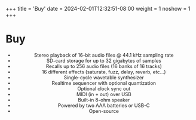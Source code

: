 +++
title = 'Buy'
date = 2024-02-01T12:32:51-08:00
weight = 1
noshow = 1
+++

# Buy


<div id="buyzepto" style="margin: auto; max-width: 300px;">
<div id='product-component-1714052698464'></div>
</div>

<ul class="nodot" style="font-size:0.8rem; text-align:center;">
<li>Stereo playback of 16-bit audio files @ 44.1 kHz sampling rate</li>
<li>SD-card storage for up to 32 gigabytes of samples</li>
<li>Recalls up to 256 audio files (16 banks of 16 tracks)</li>
<li>16 different effects (saturate, fuzz, delay, reverb, etc…)</li>
<li>Single-cycle wavetable synthesizer</li>
<li>Realtime sequencer with optional quantization</li>
<li>Optional clock sync out</li>
<li>MIDI (in + out) over USB</li>
<li>Built-in 8-ohm speaker</li>
<li>Powered by two AAA batteries or USB-C</li>
<li>Open-source</li>
</ul>
<script type="text/javascript">
/*<![CDATA[*/
(function () {
  var scriptURL = 'https://sdks.shopifycdn.com/buy-button/latest/buy-button-storefront.min.js';
  if (window.ShopifyBuy) {
    if (window.ShopifyBuy.UI) {
      ShopifyBuyInit();
    } else {
      loadScript();
    }
  } else {
    loadScript();
  }
  function loadScript() {
    var script = document.createElement('script');
    script.async = true;
    script.src = scriptURL;
    (document.getElementsByTagName('head')[0] || document.getElementsByTagName('body')[0]).appendChild(script);
    script.onload = ShopifyBuyInit;
  }
  function ShopifyBuyInit() {
    var client = ShopifyBuy.buildClient({
      domain: 'infinitedigits.myshopify.com',
      storefrontAccessToken: '9e045e3ce0fbee0fb64ebbbce133b648',
    });
    ShopifyBuy.UI.onReady(client).then(function (ui) {
      ui.createComponent('product', {
        id: '8831942492443',
        node: document.getElementById('product-component-1714052698464'),
        moneyFormat: '%24%7B%7Bamount%7D%7D',
        options: {
  "product": {
    "styles": {
      "product": {
        "@media (min-width: 601px)": {
          "max-width": "calc(25% - 20px)",
          "margin-left": "20px",
          "margin-bottom": "50px"
        }
      },
      "title": {
        "font-family": "Roboto, sans-serif"
      },
      "button": {
        "font-family": "Roboto, sans-serif"
      },
      "price": {
        "font-family": "Roboto, sans-serif"
      },
      "compareAt": {
        "font-family": "Roboto, sans-serif"
      },
      "unitPrice": {
        "font-family": "Roboto, sans-serif"
      }
    },
    "buttonDestination": "checkout",
    "text": {
      "button": "Buy now"
    },
    "googleFonts": [
      "Roboto"
    ]
  },
  "productSet": {
    "styles": {
      "products": {
        "@media (min-width: 601px)": {
          "margin-left": "-20px"
        }
      }
    }
  },
  "modalProduct": {
    "contents": {
      "img": false,
      "imgWithCarousel": true,
      "button": false,
      "buttonWithQuantity": true
    },
    "styles": {
      "product": {
        "@media (min-width: 601px)": {
          "max-width": "100%",
          "margin-left": "0px",
          "margin-bottom": "0px"
        }
      },
      "button": {
        "font-family": "Roboto, sans-serif"
      },
      "title": {
        "font-family": "Helvetica Neue, sans-serif",
        "font-weight": "bold",
        "font-size": "26px",
        "color": "#4c4c4c"
      },
      "price": {
        "font-family": "Helvetica Neue, sans-serif",
        "font-weight": "normal",
        "font-size": "18px",
        "color": "#4c4c4c"
      },
      "compareAt": {
        "font-family": "Helvetica Neue, sans-serif",
        "font-weight": "normal",
        "font-size": "15.299999999999999px",
        "color": "#4c4c4c"
      },
      "unitPrice": {
        "font-family": "Helvetica Neue, sans-serif",
        "font-weight": "normal",
        "font-size": "15.299999999999999px",
        "color": "#4c4c4c"
      }
    },
    "googleFonts": [
      "Roboto"
    ],
    "text": {
      "button": "Add to cart"
    }
  },
  "option": {
    "styles": {
      "label": {
        "font-family": "Roboto, sans-serif"
      },
      "select": {
        "font-family": "Roboto, sans-serif"
      }
    },
    "googleFonts": [
      "Roboto"
    ]
  },
  "cart": {
    "styles": {
      "button": {
        "font-family": "Roboto, sans-serif"
      }
    },
    "text": {
      "total": "Subtotal",
      "button": "Checkout"
    },
    "googleFonts": [
      "Roboto"
    ]
  },
  "toggle": {
    "styles": {
      "toggle": {
        "font-family": "Roboto, sans-serif"
      }
    },
    "googleFonts": [
      "Roboto"
    ]
  }
},
      });
    });
  }
})();
/*]]>*/
</script>